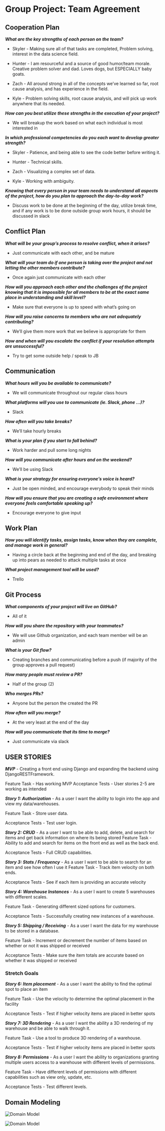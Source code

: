 # Group Project: Team Agreement

## Cooperation Plan

__*What are the key strengths of each person on the team?*__

- Skyler - Making sure all of that tasks are completed, Problem solving, interest in the data science field.

- Hunter - I am resourceful and a source of good humor/team morale. Creative problem solver and dad. Loves dogs, but ESPECIALLY baby goats.

- Zach - All around strong in all of the concepts we’ve learned so far, root cause analysis, and has experience in the field.

- Kyle - Problem solving skills, root cause analysis, and will pick up work anywhere that its needed.

__*How can you best utilize these strengths in the execution of your project?*__

- We will breakup the work based on what each individual is most interested in

__*In which professional competencies do you each want to develop greater strength?*__

- Skyler - Patience, and being able to see the code better before writing it.

- Hunter - Technical skills.

- Zach - Visualizing a complex set of data.

- Kyle - Working with ambiguity.

__*Knowing that every person in your team needs to understand all aspects of the project, how do you plan to approach the day-to-day work?*__

- Discuss work to be done at the beginning of the day, utilize break time, and if any work is to be done outside group work hours, it should be discussed in slack

## Conflict Plan

__*What will be your group’s process to resolve conflict, when it arises?*__

- Just communicate with each other, and be mature

__*What will your team do if one person is taking over the project and not letting the other members contribute?*__

- Once again just communicate with each other

__*How will you approach each other and the challenges of the project knowing that it is impossible for all members to be at the exact same place in understanding and skill level?*__

- Make sure that everyone is up to speed with what’s going on

__*How will you raise concerns to members who are not adequately contributing?*__

- We’ll give them more work that we believe is appropriate for them

__*How and when will you escalate the conflict if your resolution attempts are unsuccessful?*__

- Try to get some outside help / speak to JB

## Communication

__*What hours will you be available to communicate?*__

- We will communicate throughout our regular class hours

__*What platforms will you use to communicate (ie. Slack, phone …)?*__

- Slack

__*How often will you take breaks?*__

- We’ll take hourly breaks

__*What is your plan if you start to fall behind?*__

- Work harder and pull some long nights

__*How will you communicate after hours and on the weekend?*__

- We’ll be using Slack

__*What is your strategy for ensuring everyone’s voice is heard?*__

- Just be open minded, and encourage everybody to speak their minds

__*How will you ensure that you are creating a safe environment where everyone feels comfortable speaking up?*__

- Encourage everyone to give input

## Work Plan

__*How you will identify tasks, assign tasks, know when they are complete, and manage work in general?*__

- Having a circle back at the beginning and end of the day, and breaking up into pears as needed to attack multiple tasks at once

__*What project management tool will be used?*__

- Trello

## Git Process

__*What components of your project will live on GitHub?*__

- All of it

__*How will you share the repository with your teammates?*__

- We will use Github organization, and each team member will be an admin

__*What is your Git flow?*__

- Creating branches and communicating before a push (if majority of the group approves a pull request)

__*How many people must review a PR?*__

- Half of the group (2)

__*Who merges PRs?*__

- Anyone but the person the created the PR

__*How often will you merge?*__

- At the very least at the end of the day

__*How will you communicate that its time to merge?*__

- Just communicate via slack

## USER STORIES

__*MVP*__ - Creating a front end using Django and expanding the backend using DjangoRESTFramework.

Feature Task - Has working MVP
Acceptance Tests - User stories 2-5 are working as intended

__*Story 1: Authorization*__ - As a user I want the ability to login into the app and view my data/warehouses.

Feature Task - Store user data. 

Acceptance Tests - Test user login.

__*Story 2: CRUD*__ - As a user I want to be able to add, delete, and search for items and get back information on where its being stored
Feature Task - Ability to add and search for items on the front end as well as the back end.

Acceptance Tests - Full CRUD capabilities.

__*Story 3: Stats / Frequency*__ - As a user I want to be able to search for an item and see how often I use it
Feature Task - Track item velocity on both ends.

Acceptance Tests - See if each item is providing an accurate velocity

__*Story 4: Warehouse Instances*__ - As a user I want to create 5 warehouses with different scales.

Feature Task - Generating different sized options for customers.

Acceptance Tests - Successfully creating new instances of a warehouse.

__*Story 5: Shipping / Receiving*__ - As a user I want the data for my warehouse to be stored in a database.

Feature Task - Increment or decrement the number of items based on whether or not it was shipped or received

Acceptance Tests - Make sure the item totals are accurate based on whether it was shipped or received

### Stretch Goals

__*Story 6: Item placement*__ - As a user I want the ability to find the optimal spot to place an item

Feature Task - Use the velocity to determine the optimal placement in the facility

Acceptance Tests - Test if higher velocity items are placed in better spots

__*Story 7: 3D Rendering*__ - As a user I want the ability a 3D rendering of my warehouse and be able to walk through it.

Feature Task - Use a tool to produce 3D rendering of a warehouse.

Acceptance Tests - Test if higher velocity items are placed in better spots

__*Story 8: Permissions*__ - As a user I want the ability to organizations granting multiple users access to a warehouse with different levels of permissions.

Feature Task - Have different levels of permissions with different capabilities such as view only, update, etc.

Acceptance Tests - Test different levels.

## Domain Modeling

![Domain Model](Warehouse_Domain_Model.png)

![Domain Model](WarehouseModelFinal.jpg)

